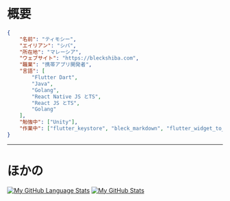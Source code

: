 # 概要
```json
{
	"名前": "ティモシー",
	"エイリアン": "シバ",
	"所在地": "マレーシア",
	"ウェブサイト": "https://bleckshiba.com",
	"職業": "携帯アプリ開発者",
	"言語": [
		"Flutter Dart",
		"Java",
		"Golang",
		"React Native JS とTS",
		"React JS とTS",
        "Golang"
	],
	"勉強中": ["Unity"],
	"作業中": ["flutter_keystore", "bleck_markdown", "flutter_widget_to_pdf"],
}
```
---
# ほかの
[![My GitHub Language Stats](https://github-readme-stats.vercel.app/api/top-langs?username=TimothyGCY&theme=nord&layout=compact&locale=ja)]()
[![My GitHub Stats](https://github-readme-stats.vercel.app/api?username=TimothyGCY&count_private=true&theme=nord&show_icons=true&locale=ja)]()


<!--
**TimothyGCY/TimothyGCY** is a ✨ _special_ ✨ repository because its `README.md` (this file) appears on your GitHub profile.

Here are some ideas to get you started:

- 🔭 I’m currently working on ...
- 🌱 I’m currently learning ...
- 👯 I’m looking to collaborate on ...
- 🤔 I’m looking for help with ...
- 💬 Ask me about ...
- 📫 How to reach me: ...
- 😄 Pronouns: ...
- ⚡ Fun fact: ...
-->

